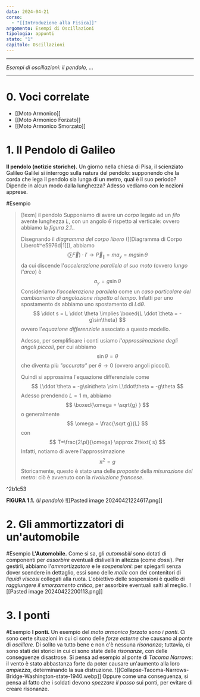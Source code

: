 ```yaml
---
data: 2024-04-21
corso:
  - "[[Introduzione alla Fisica]]"
argomento: Esempi di Oscillazioni
tipologia: appunti
stato: "1"
capitolo: Oscillazioni
---
```

- - -
*Esempi di oscillazioni: il pendolo, ...*
- - -
# 0. Voci correlate
- [[Moto Armonico]]
- [[Moto Armonico Forzato]]
- [[Moto Armonico Smorzato]]
# 1. Il Pendolo di Galileo
**Il pendolo (notizie storiche).** Un giorno nella chiesa di Pisa, il scienziato Galileo Galilei si interrogo sulla natura del pendolo: supponendo che la corda che lega il pendolo sia lunga di un metro, qual è il suo periodo? Dipende in alcun modo dalla lunghezza? Adesso vediamo con le nozioni apprese.

#Esempio 
> [!exm] il pendolo
> Supponiamo di avere un *corpo* legato ad un *filo* avente lunghezza $L$, con un angolo $\theta$ rispetto al verticale: ovvero abbiamo la *figura 2.1.*.
> 
> Disegnando il *diagramma del corpo libero* ([[Diagramma di Corpo Libero#^e5976d|1]]), abbiamo
> $$
> \left(\sum \vec{F}\right) \cdot \hat{i}' \to \vec P_{\parallel} = ma_y = mg\sin \theta
> $$
> da cui discende l'*accelerazione parallela al suo moto* (ovvero *lungo l'arco*) è
> $$
> a_y = g\sin \theta
> $$
> Consideriamo *l'accelerazione parallela* come un *caso particolare del cambiamento di angolazione rispetto al tempo*. Infatti per uno spostamento $\text{d}s$ abbiamo uno spostamento di $L \text{d}\theta$.
> $$
> \ddot s = L \ddot \theta \implies \boxed{L \ddot \theta = -g\sin\theta}
> $$
> ovvero l'*equazione differenziale* associato a questo modello.
> 
> Adesso, per semplificare i conti usiamo *l'approssimazione degli angoli piccoli*, per cui abbiamo
> $$
> \sin \theta = \theta
> $$
> che diventa più *"accurata"* per $\theta \to 0$ (ovvero angoli piccoli).
> 
> Quindi si approssima l'equazione differenziale come
> $$
> L\ddot \theta = -g\sin\theta \sim L\ddot\theta = -g\theta
> $$
> Adesso prendendo $L=1 \text{ m}$, abbiamo
> $$
> \boxed{\omega = \sqrt{g} }
> $$
> o generalmente
> $$
> \omega = \frac{\sqrt g}{L}
> $$
> con
> $$
> T=\frac{2\pi}{\omega} \approx 2\text{ s}
> $$
> Infatti, notiamo di avere l'approssimazione
> $$
> \pi^2 = g
> $$
> Storicamente, questo è stato una delle *proposte* della *misurazione del metro*: ciò è avvenuto con la *rivoluzione francese*.

^2b1c53

**FIGURA 1.1.** (*Il pendolo*)
![[Pasted image 20240421224617.png]]

# 2. Gli ammortizzatori di un'automobile
#Esempio 
**L'Automobile.** Come si sa, gli *automobili* sono dotati di componenti per *assorbire* eventuali dislivelli in altezza (come *dossi*). Per gestirli, abbiamo l'*ammortizzatore* e le *sospensioni*: per spiegarli senza dover scendere in dettaglio, essi sono delle *molle* con dei contenitori di *liquidi viscosi* collegati alla ruota. 
L'obiettivo delle sospensioni è quello di *raggiungere il smorzamento critico*, per assorbire eventuali salti al meglio.
![[Pasted image 20240422200113.png]]

# 3. I ponti
#Esempio 
**I ponti.** Un esempio del *moto armonico forzato* sono *i ponti*. Ci sono certe situazioni in cui ci sono delle *forze esterne* che causano al ponte di *oscillare*. Di solito va tutto bene e non c'è nessuna *risonanza*; tuttavia, ci sono stati dei storici in cui ci sono state delle *risonanze*, con delle conseguenze disastrose.
Si pensa ad esempio al ponte di *Tacoma Narrows*: il vento è stato abbastanza forte da poter causare un'aumento alla loro *ampiezza*, determinando la sua distruzione.
![[Collapse-Tacoma-Narrows-Bridge-Washington-state-1940.webp]]
Oppure come una conseguenza, si pensa al fatto che i soldati devono *spezzare il passo* sui ponti, per evitare di creare risonanze.
